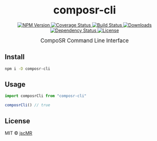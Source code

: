 <big><h1 align="center">composr-cli</h1></big>

<p align="center">
  <a href="https://npmjs.org/package/composr-cli">
    <img src="https://img.shields.io/npm/v/composr-cli.svg?style=flat-square"
         alt="NPM Version">
  </a>

  <a href="https://coveralls.io/r/jscMR/composr-cli">
    <img src="https://img.shields.io/coveralls/jscMR/composr-cli.svg?style=flat-square"
         alt="Coverage Status">
  </a>

  <a href="https://travis-ci.org/jscMR/composr-cli">
    <img src="https://img.shields.io/travis/jscMR/composr-cli.svg?style=flat-square"
         alt="Build Status">
  </a>

  <a href="https://npmjs.org/package/composr-cli">
    <img src="http://img.shields.io/npm/dm/composr-cli.svg?style=flat-square"
         alt="Downloads">
  </a>

  <a href="https://david-dm.org/jscMR/composr-cli.svg">
    <img src="https://david-dm.org/jscMR/composr-cli.svg?style=flat-square"
         alt="Dependency Status">
  </a>

  <a href="https://github.com/jscMR/composr-cli/blob/master/LICENSE">
    <img src="https://img.shields.io/npm/l/composr-cli.svg?style=flat-square"
         alt="License">
  </a>
</p>

<p align="center"><big>
CompoSR Command Line Interface
</big></p>


## Install

```sh
npm i -D composr-cli
```

## Usage

```js
import composrCli from "composr-cli"

composrCli() // true
```

## License

MIT © [jscMR](http://github.com/jscMR)

[npm-url]: https://npmjs.org/package/composr-cli
[npm-image]: https://img.shields.io/npm/v/composr-cli.svg?style=flat-square

[travis-url]: https://travis-ci.org/jscMR/composr-cli
[travis-image]: https://img.shields.io/travis/jscMR/composr-cli.svg?style=flat-square

[coveralls-url]: https://coveralls.io/r/jscMR/composr-cli
[coveralls-image]: https://img.shields.io/coveralls/jscMR/composr-cli.svg?style=flat-square

[depstat-url]: https://david-dm.org/jscMR/composr-cli
[depstat-image]: https://david-dm.org/jscMR/composr-cli.svg?style=flat-square

[download-badge]: http://img.shields.io/npm/dm/composr-cli.svg?style=flat-square
